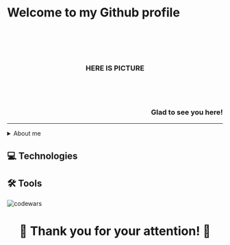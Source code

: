 [//]: # (Header)

<h1 align="left">
  Welcome to my Github profile
</h1>

<h3 align="center">
  <br>
  <br>
  <br>
  <br>
  HERE IS PICTURE
  <br>
  <br>
  <br>
  <br>
</h3>

<h3 align="right">
  Glad to see you here!
</h3>

[//]: # (Body)
___
<details>
  <summary>About me</summary>

- 🔭 

- 🌱 

- 🤝 

- 👨‍💻
  
| Backend | Frontend |
|:------------------:|:------------------:|
| <img src="https://github.com/devicons/devicon/blob/master/icons/sqlite/sqlite-original.svg" title="sqlte3" alt="sqlte3" width="40" height="40"/>|  Some text  |
| <img src="img/sqlitebrowser.svg" title="db browser" alt="db browser" width="40" height="40"/> | And another text |

- 💬 

- 📫 

</details>


[//]: # (---)

## 💻 Technologies

[//]: # (---)

## 🛠 Tools

[//]: # (---)

![codewars](https://www.codewars.com/users/glebCarlsefni/badges/large)

[//]: # (---)

<h1 align="center">
  🙏
  Thank you for your attention!
  🙏
</h1>
